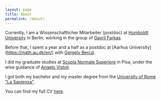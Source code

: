 ```yaml
---
layout: page
title: About
permalink: /about/
---
```



Currently, I am a Wissenschaftlicher Mitarbeiter (postdoc) at [Humboldt University](https://www.mathematik.hu-berlin.de/en) in Berlin, working in the group of [Gavril Farkas](https://www.mathematik.hu-berlin.de/~farkas/). 

Before that, I spent a year and a half as a postdoc at [Aarhus University] (https://math.au.dk/en/) with [Gergely Berczi](https://sites.google.com/view/gergely-berczi/home).

I did my graduate studies at [Scuola Normale Superiore](https://www.sns.it/en) in Pisa, under the wise guidance of [Angelo Vistoli](http://homepage.sns.it/vistoli/).

I got both my bachelor and my master degree from the [University of Rome "La Sapienza"](https://www.mat.uniroma1.it/en).

You can find my full CV [here](CV_DiLorenzo.pdf).

